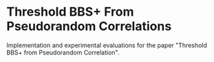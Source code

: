 # Threshold BBS+ From Pseudorandom Correlations

Implementation and experimental evaluations for the paper "Threshold BBS+ from Pseudorandom Correlation".
